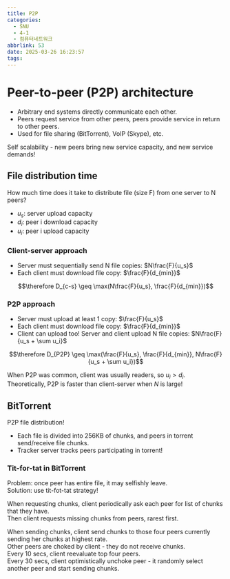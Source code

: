 ```yaml
---
title: P2P
categories:
  - SNU
  - 4-1
  - 컴퓨터네트워크
abbrlink: 53
date: 2025-03-26 16:23:57
tags:
---
```


# Peer-to-peer (P2P) architecture

- Arbitrary end systems directly communicate each other.
- Peers request service from other peers, peers provide service in return to other peers.
- Used for file sharing (BitTorrent), VoIP (Skype), etc.

Self scalability - new peers bring new service capacity, and new service demands!

## File distribution time

How much time does it take to distribute file (size F) from one server to N peers?

- $u_s$: server upload capacity
- $d_i$: peer i download capacity
- $u_i$: peer i upload capacity

### Client-server approach

- Server must sequentially send N file copies: $N\frac{F}{u_s}$
- Each client must download file copy: $\frac{F}{d_{min}}$

$$\therefore D_{c-s} \geq \max(N\frac{F}{u_s}, \frac{F}{d_{min}})$$

### P2P approach

- Server must upload at least 1 copy: $\frac{F}{u_s}$
- Each client must download file copy: $\frac{F}{d_{min}}$
- Client can upload too! Server and client upload N file copies: $N\frac{F}{u_s + \sum u_i}$

$$\therefore D_{P2P} \geq \max(\frac{F}{u_s}, \frac{F}{d_{min}}, N\frac{F}{u_s + \sum u_i})$$

When P2P was common, client was usually readers, so $u_i >d_i$.  
Theoretically, P2P is faster than client-server when $N$ is large!

## BitTorrent

P2P file distribution!

- Each file is divided into 256KB of chunks, and peers in torrent send/receive file chunks.
- Tracker server tracks peers participating in torrent!

### Tit-for-tat in BitTorrent

Problem: once peer has entire file, it may selfishly leave.  
Solution: use tit-fot-tat strategy!

When requesting chunks, client periodically ask each peer for list of chunks that they have.  
Then client requests missing chunks from peers, rarest first.

When sending chunks, client send chunks to those four peers currently sending her chunks at highest rate.  
Other peers are choked by client - they do not receive chunks.  
Every 10 secs, client reevaluate top four peers.  
Every 30 secs, client optimistically unchoke peer - it randomly select another peer and start sending chunks.
